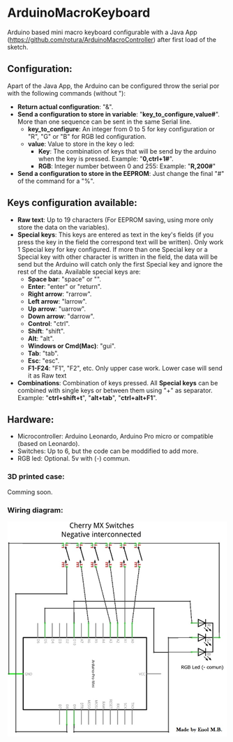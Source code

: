 # ArduinoMacroKeyboard
Arduino based mini macro keyboard configurable with a Java App (https://github.com/rotura/ArduinoMacroController) after first load of the sketch.

## Configuration:
Apart of the Java App, the Arduino can be configured throw the serial por with the following commands (without "):
- **Return actual configuration**: "&".
- **Send a configuration to store in variable**: "**key_to_configure,value#**". More than one sequence can be sent in the same Serial line.
  - **key_to_configure**: An integer from 0 to 5 for key configuration or "R", "G" or "B" for RGB led configuration.
  - **value**: Value to store in the key o led:
    - **Key**: The combination of keys that will be send by the arduino when the key is pressed. Example: "**0,ctrl+1#**".
    - **RGB**: Integer number between 0 and 255: Example: "**R,200#**"
- **Send a configuration to store in the EEPROM**: Just change the final "#" of the command for a "%".

## Keys configuration available:
- **Raw text**: Up to 19 characters (For EEPROM saving, using more only store the data on the variables).
- **Special keys**: This keys are entered as text in the key's fields (if you press the key in the field the correspond text will be written). Only work 1 Special key for key configured. If more than one Special key or a Special key with other character is written in the field, the data will be send but the Arduino will catch only the first Special key and ignore the rest of the data. Available special keys are:
  - **Space bar**: "space" or "".
  - **Enter**: "enter" or "return".
  - **Right arrow**: "rarrow".
  - **Left arrow**: "larrow".
  - **Up arrow**: "uarrow".
  - **Down arrow**: "darrow".
  - **Control**: "ctrl".
  - **Shift**: "shift".
  - **Alt**: "alt".
  - **Windows or Cmd(Mac)**: "gui".
  - **Tab**: "tab".
  - **Esc**: "esc".
  - **F1-F24**: "F1", "F2", etc. Only upper case work. Lower case will send it as Raw text
- **Combinations**: Combination of keys pressed. All **Special keys** can be combined with single keys or between them using "+" as separator. Example: "**ctrl+shift+t**", "**alt+tab**", "**ctrl+alt+F1**".

## Hardware:
- Microcontroller: Arduino Leonardo, Arduino Pro micro or compatible (based on Leonardo).
- Switches: Up to 6, but the code can be moddified to add more.
- RGB led: Optional. 5v with (-) commun.

### 3D printed case:
Comming soon.

### Wiring diagram:
![Wiring diagram](https://github.com/rotura/ArduinoMacroKeyboard/blob/main/wiring_diagram.jpg)


